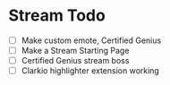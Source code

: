 # Stream Todo

- [ ] Make custom emote, Certified Genius
- [ ] Make a Stream Starting Page
- [ ] Certified Genius stream boss
- [ ] Clarkio highlighter extension working
